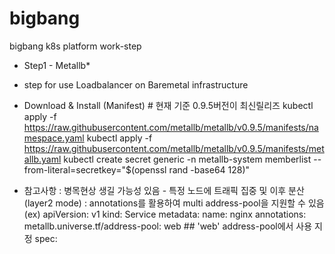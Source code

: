 # bigbang
bigbang k8s platform work-step 

* Step1 - Metallb*
 - step for use Loadbalancer on Baremetal infrastructure

 - Download & Install (Manifest) # 현재 기준 0.9.5버전이 최신릴리즈
   kubectl apply -f https://raw.githubusercontent.com/metallb/metallb/v0.9.5/manifests/namespace.yaml
   kubectl apply -f https://raw.githubusercontent.com/metallb/metallb/v0.9.5/manifests/metallb.yaml
   kubectl create secret generic -n metallb-system memberlist --from-literal=secretkey="$(openssl rand -base64 128)"
  
 - 참고사항
  : 병목현상 생길 가능성 있음 - 특정 노드에 트래픽 집중 및 이후 분산 (layer2 mode)
  : annotations를 활용하여 multi address-pool을 지원할 수 있음
    (ex)
    apiVersion: v1
    kind: Service
    metadata:
      name: nginx
      annotations:
        metallb.universe.tf/address-pool: web   ## 'web' address-pool에서 사용 지정
    spec: 
   
